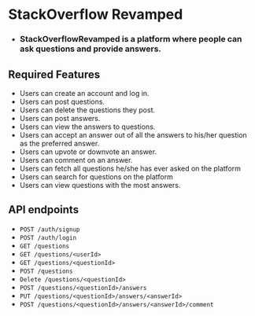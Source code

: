 # StackOverflow Revamped

* ### StackOverflowRevamped is a platform where people can ask questions and provide answers. 

## Required Features
- Users can create an account and log in.
- Users can post questions.
- Users can delete the questions they post.
- Users can post answers.
- Users can view the answers to questions.
- Users can accept an answer out of all the answers to his/her question as the preferred answer. 
- Users can upvote or downvote an answer.
- Users can comment on an answer.
- Users can fetch all questions he/she has ever asked on the platform
- Users can search for questions on the platform
- Users can view questions with the most answers.

## API endpoints
- `POST /auth/signup`
- `POST /auth/login`
- `GET /questions`
- `GET /questions/<userId>`
- `GET /questions/<questionId>`
- `POST /questions`
- `Delete /questions/<questionId>`
- `POST /questions/<questionId>/answers`
- `PUT /questions/<questionId>/answers/<answerId>`
- `POST /questions/<questionId>/answers/<answerId>/comment`
